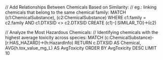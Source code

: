// Add Relationships Between Chemicals Based on Similarity:
// eg.: linking chemicals that belong to the same chemical family:
MATCH (c1:ChemicalSubstance), (c2:ChemicalSubstance)
WHERE c1.family = c2.family AND c1.DTXSID <> c2.DTXSID
CREATE (c1)-[:SIMILAR_TO]->(c2)

// Analyze the Most Hazardous Chemicals:
// Identifying chemicals with the highest average toxicity across species:
MATCH (c:ChemicalSubstance)-[r:HAS_HAZARD]->(h:HazardInfo)
RETURN c.DTXSID AS Chemical, AVG(h.tox_value_mg_L) AS AvgToxicity
ORDER BY AvgToxicity DESC
LIMIT 10

